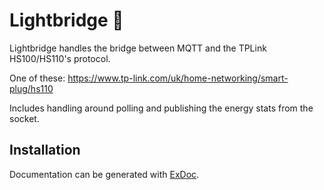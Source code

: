 # Lightbridge 🔌

Lightbridge handles the bridge between MQTT and the TPLink HS100/HS110's protocol.

One of these: https://www.tp-link.com/uk/home-networking/smart-plug/hs110

Includes handling around polling and publishing the energy stats from the
socket.


## Installation

Documentation can be generated with [ExDoc](https://github.com/elixir-lang/ex_doc).

